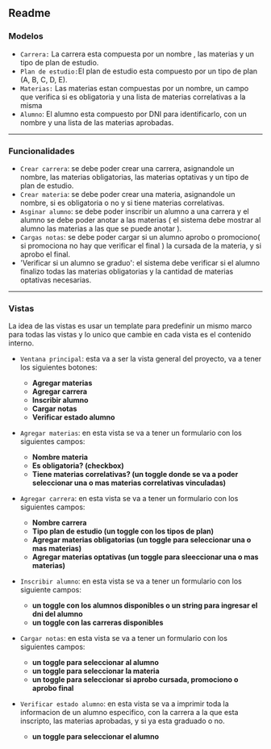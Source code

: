 ## Readme

### Modelos

- `Carrera:` La carrera esta compuesta por un nombre , las materias y  un tipo de  plan de estudio.
- `Plan de estudio:`El plan de estudio esta compuesto por un tipo de plan (A, B, C, D, E).
- `Materias:` Las materias estan compuestas por un nombre, un campo que verifica si es obligatoria y una lista de materias correlativas a la misma
- `Alumno`: El alumno esta compuesto por DNI para identificarlo, con un nombre y una lista de las materias aprobadas.

---

### Funcionalidades

- `Crear carrera`: se debe poder crear una carrera, asignandole un nombre, las materias obligatorias, las materias optativas y un tipo de plan de estudio.
- `Crear materia`: se debe poder crear una materia, asignandole un nombre, si es obligatoria o no y si tiene materias correlativas.
- `Asginar alumno`: se debe poder inscribir un alumno a una carrera y el alumno se debe poder anotar a las materias ( el sistema debe mostrar al alumno las materias a las que se puede anotar ).
- `Cargas notas`: se debe poder cargar si un alumno aprobo o promociono( si promociona no hay que verificar el final ) la cursada de la materia, y si aprobo el final.
- 'Verificar si un alumno se graduo': el sistema debe verificar si el alumno finalizo todas las materias obligatorias y la cantidad de materias optativas necesarias.

---

### Vistas

La idea de las vistas es usar un template para predefinir un mismo marco para todas las vistas y lo unico que cambie en cada vista es el contenido interno.

- `Ventana principal`: esta va a ser la vista general del proyecto, va a tener los siguientes botones:
  - **Agregar materias**
  - **Agregar carrera**
  - **Inscribir alumno**
  - **Cargar notas** 
  - **Verificar estado alumno**

- `Agregar materias`: en esta vista se va a tener un formulario con los siguientes campos:
  - **Nombre materia**
  - **Es obligatoria? (checkbox)**
  - **Tiene materias correlativas? (un toggle donde se va a poder seleccionar una o mas materias correlativas vinculadas)**

- `Agregar carrera`: en esta vista se va a tener un formulario con los siguientes campos:
  - **Nombre carrera**
  - **Tipo plan de estudio (un toggle con los tipos de plan)**
  - **Agregar materias obligatorias (un toggle para seleccionar una o mas materias)**
  - **Agregar materias optativas (un toggle para sleeccionar una o mas materias)**
  
- `Inscribir alumno`: en esta vista se va a tener un formulario con los siguiente campos:
  - **un toggle con los alumnos disponibles o un string para ingresar el dni del alumno**
  - **un toggle con las carreras disponibles**

- `Cargar notas`: en esta vista se va a tener un formulario con los siguientes campos:
  - **un toggle para seleccionar al alumno**
  - **un toggle para seleccionar la materia**
  - **un toggle para seleccionar si aprobo cursada, promociono o aprobo final**

- `Verificar estado alumno`: en esta vista se va a imprimir toda la informacion de un alumno especifico, con la carrera a la que esta inscripto, las materias aprobadas, y si ya esta graduado o no.
  - **un toggle para seleccionar el alumno**
